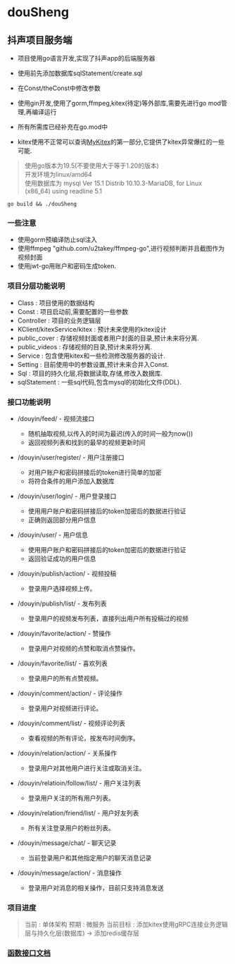 # douSheng

## 抖声项目服务端

- 项目使用go语言开发,实现了抖声app的后端服务器

- 使用前先添加数据库sqlStatement/create.sql

- 在Const/theConst中修改参数  

- 使用gin开发,使用了gorm,ffmpeg,kitex(待定)等外部库,需要先进行go mod管理,再编译运行  

- 所有所需库已经补充在go.mod中

- kitex使用不正常可以查询[MyKitex](https://juejin.cn/post/7191552210696667196)的第一部分,它提供了kitex异常爆红的一些可能.  

> 使用go版本为19.5(不要使用大于等于1.20的版本)     
> 开发环境为linux/amd64   
> 使用数据库为 mysql Ver 15.1 Distrib 10.10.3-MariaDB, for Linux (x86_64) using readline 5.1

```shell
go build && ./douSheng
```

### 一些注意

- 使用gorm预编译防止sql注入
- 使用ffmpeg "github.com/u2takey/ffmpeg-go",进行视频判断并且截图作为视频封面
- 使用jwt-go用账户和密码生成token.

### 项目分层功能说明
- Class : 项目使用的数据结构
- Const : 项目启动前,需要配置的一些参数
- Controller : 项目的业务逻辑层
- KClient/kitexService/kitex : 预计未来使用的kitex设计
- public_cover : 存储视频封面或者用户封面的目录,预计未来将分离.
- public_videos : 存储视频的目录,预计未来将分离.
- Service : 包含使用kitex和一些检测修改服务器的设计.
- Setting : 目前使用中的参数设置,预计未来合并入Const.
- Sql : 项目的持久化层,将数据读取,存储,修改入数据库.
- sqlStatement : 一些sql代码,包含mysql的初始化文件(DDL).

### 接口功能说明

- /douyin/feed/ - 视频流接口
  - 随机抽取视频,以传入的时间为最迟(传入的时间一般为now())
  - 返回视频列表和找到的最早的视频更新时间

- /douyin/user/register/ - 用户注册接口
  - 对用户账户和密码拼接后的token进行简单的加密
  - 将符合条件的用户添加入数据库

- /douyin/user/login/ - 用户登录接口
    - 使用用户账户和密码拼接后的token加密后的数据进行验证
    - 正确则返回部分用户信息

- /douyin/user/ - 用户信息
  - 使用用户账户和密码拼接后的token加密后的数据进行验证
  - 返回验证成功的用户信息

- /douyin/publish/action/ - 视频投稿
  - 登录用户选择视频上传。

- /douyin/publish/list/ - 发布列表
  - 登录用户的视频发布列表，直接列出用户所有投稿过的视频

- /douyin/favorite/action/ - 赞操作
  - 登录用户对视频的点赞和取消点赞操作。

- /douyin/favorite/list/ - 喜欢列表
  - 登录用户的所有点赞视频。

- /douyin/comment/action/ - 评论操作
  - 登录用户对视频进行评论。

- /douyin/comment/list/ - 视频评论列表
  - 查看视频的所有评论，按发布时间倒序。

- /douyin/relation/action/ - 关系操作
  - 登录用户对其他用户进行关注或取消关注。

- /douyin/relatioin/follow/list/ - 用户关注列表
  - 登录用户关注的所有用户列表。

- /douyin/relation/friend/list/ - 用户好友列表
  - 所有关注登录用户的粉丝列表。

- /douyin/message/chat/ - 聊天记录
  - 当前登录用户和其他指定用户的聊天消息记录

- /douyin/message/action/ - 消息操作
  - 登录用户对消息的相关操作，目前只支持消息发送

### 项目进度
> 当前 : 单体架构
> 预期 : 微服务
> 当前目标 : 添加kitex使用gRPC连接业务逻辑层与持久化层(数据库) -> 添加redis缓存层

### [函数接口文档](funcJoggle.md)

